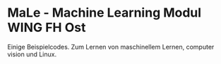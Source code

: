 # MaLe - Machine Learning Modul WING FH Ost
Einige Beispielcodes. Zum Lernen von maschinellem Lernen, computer vision und Linux.
